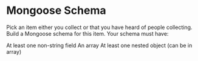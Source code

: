 # Mongoose Schema

Pick an item either you collect or that you have heard of people collecting. Build a Mongoose schema for this item. Your schema must have:

At least one non-string field
An array
At least one nested object (can be in array)
